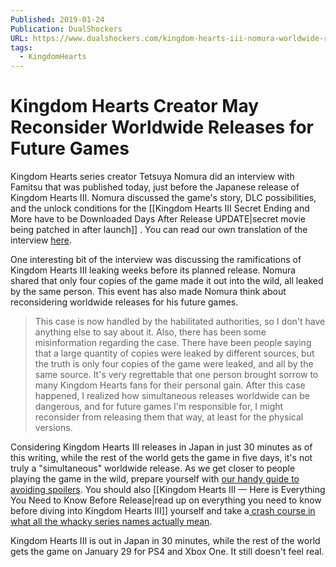 ```yaml
---
Published: 2019-01-24
Publication: DualShockers
URL: https://www.dualshockers.com/kingdom-hearts-iii-nomura-worldwide-release-interview/
tags:
  - KingdomHearts
---
```

# Kingdom Hearts Creator May Reconsider Worldwide Releases for Future Games

Kingdom Hearts series creator Tetsuya Nomura did an interview with Famitsu that was published today, just before the Japanese release of Kingdom Hearts III. Nomura discussed the game's story, DLC possibilities, and the unlock conditions for the [[Kingdom Hearts III Secret Ending and More have to be Downloaded Days After Release UPDATE|secret movie being patched in after launch]] . You can read our own translation of the interview [here](https://www.dualshockers.com/kingdom-hearts-3-tetsuya-nomura-interview-how-to-unlock-secret-movie-and-more-in-famitsu-interview/).

One interesting bit of the interview was discussing the ramifications of Kingdom Hearts III leaking weeks before its planned release. Nomura shared that only four copies of the game made it out into the wild, all leaked by the same person. This event has also made Nomura think about reconsidering worldwide releases for his future games.

> This case is now handled by the habilitated authorities, so I don't have anything else to say about it.  Also, there has been some misinformation regarding the case. There have been people saying that a large quantity of copies were leaked by different sources, but the truth is only four copies of the game were leaked, and all by the same source. It's very regrettable that one person brought sorrow to many Kingdom Hearts fans for their personal gain. After this case happened, I realized how simultaneous releases worldwide can be dangerous, and for future games I'm responsible for, I might reconsider from releasing them that way, at least for the physical versions.

Considering Kingdom Hearts III releases in Japan in just 30 minutes as of this writing, while the rest of the world gets the game in five days, it's not truly a "simultaneous" worldwide release. As we get closer to people playing the game in the wild, prepare yourself with [our handy guide to avoiding spoilers](https://www.dualshockers.com/kingdom-hearts-iii-3-leak-spoiler-block-guide/). You should also [[Kingdom Hearts III — Here is Everything You Need to Know Before Release|read up on everything you need to know before diving into Kingdom Hearts III]] yourself and take a[ crash course in what all the whacky series names actually mean](https://www.dualshockers.com/kingdom-hearts-titles-explained/).

Kingdom Hearts III is out in Japan in 30 minutes, while the rest of the world gets the game on January 29 for PS4 and Xbox One. It still doesn't feel real.